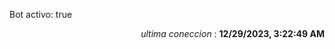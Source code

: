 <p>Bot activo: true</p>
<p align="right"><i>ultima coneccion</i> : <b>12/29/2023, 3:22:49 AM</b></p>

